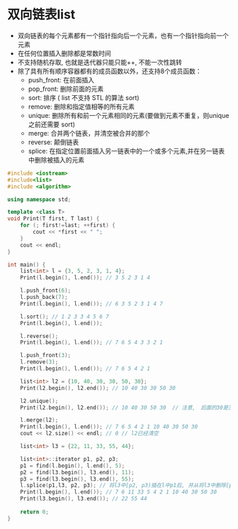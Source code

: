 # 双向链表list

* 双向链表的每个元素都有一个指针指向后一个元素，也有一个指针指向前一个元素
* 在任何位置插入删除都是常数时间
* 不支持随机存取, 也就是迭代器只能只能++, 不能一次性跳转
* 除了具有所有顺序容器都有的成员函数以外，还支持8个成员函数：
  * push_front: 在前面插入
  * pop_front: 删除前面的元素
  * sort: 排序 ( list 不支持 STL 的算法 sort)
  * remove: 删除和指定值相等的所有元素
  * unique: 删除所有和前一个元素相同的元素(要做到元素不重复，则unique之前还需要 sort)
  * merge: 合并两个链表，并清空被合并的那个
  * reverse: 颠倒链表
  * splice: 在指定位置前面插入另一链表中的一个或多个元素,并在另一链表中删除被插入的元素

```c++
#include <iostream>
#include<list>
#include <algorithm>

using namespace std;

template <class T>
void Print(T first, T last) {
    for (; first!=last; ++first) {
        cout << *first << " ";
    }
    cout << endl;
}

int main() {
    list<int> l = {3, 5, 2, 3, 1, 4};
    Print(l.begin(), l.end()); // 3 5 2 3 1 4

    l.push_front(6);
    l.push_back(7);
    Print(l.begin(), l.end()); // 6 3 5 2 3 1 4 7

    l.sort(); // 1 2 3 3 4 5 6 7
    Print(l.begin(), l.end());

    l.reverse();
    Print(l.begin(), l.end()); // 7 6 5 4 3 3 2 1

    l.push_front(3);
    l.remove(3);
    Print(l.begin(), l.end()); // 7 6 5 4 2 1

    list<int> l2 = {10, 40, 30, 30, 50, 30};
    Print(l2.begin(), l2.end()); // 10 40 30 30 50 30

    l2.unique();
    Print(l2.begin(), l2.end()); // 10 40 30 50 30  // 注意,　后面的30是没有删除的

    l.merge(l2);
    Print(l.begin(), l.end()); // 7 6 5 4 2 1 10 40 30 50 30
    cout << l2.size() << endl; // 0 // l2已经清空

    list<int> l3 = {22, 11, 33, 55, 44};

    list<int>::iterator p1, p2, p3;
    p1 = find(l.begin(), l.end(), 5);
    p2 = find(l3.begin(), l3.end(), 11);
    p3 = find(l3.begin(), l3.end(), 55);
    l.splice(p1,l3, p2, p3); // 将l3中[p2, p3)插在l中p1后, 并从将l3中删除[p2, p3)
    Print(l.begin(), l.end()); // 7 6 11 33 5 4 2 1 10 40 30 50 30
    Print(l3.begin(), l3.end()); // 22 55 44
    
    return 0;
}
```

